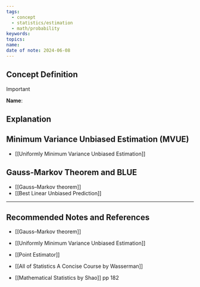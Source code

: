 ```yaml
---
tags:
  - concept
  - statistics/estimation
  - math/probability
keywords: 
topics: 
name: 
date of note: 2024-06-08
---
```


## Concept Definition

>[!important]
>**Name**: 



## Explanation



## Minimum Variance Unbiased Estimation (MVUE)

- [[Uniformly Minimum Variance Unbiased Estimation]]


## Gauss-Markov Theorem and BLUE

- [[Gauss–Markov theorem]]
- [[Best Linear Unbiased Prediction]]



-----------
##  Recommended Notes and References

- [[Gauss–Markov theorem]]
- [[Uniformly Minimum Variance Unbiased Estimation]]

- [[Point Estimator]]


- [[All of Statistics A Concise Course by Wasserman]]
- [[Mathematical Statistics by Shao]] pp 182